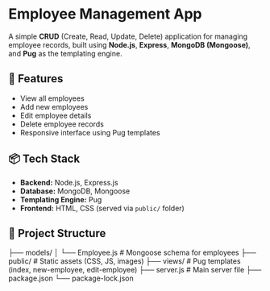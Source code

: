 # Employee Management App

A simple **CRUD** (Create, Read, Update, Delete) application for managing employee records, built using **Node.js**, **Express**, **MongoDB (Mongoose)**, and **Pug** as the templating engine.

## 🚀 Features
- View all employees
- Add new employees
- Edit employee details
- Delete employee records
- Responsive interface using Pug templates

## 📦 Tech Stack
- **Backend:** Node.js, Express.js
- **Database:** MongoDB, Mongoose
- **Templating Engine:** Pug
- **Frontend:** HTML, CSS (served via `public/` folder)

## 📂 Project Structure
├── models/
│ └── Employee.js # Mongoose schema for employees
├── public/ # Static assets (CSS, JS, images)
├── views/ # Pug templates (index, new-employee, edit-employee)
├── server.js # Main server file
├── package.json
└── package-lock.json
